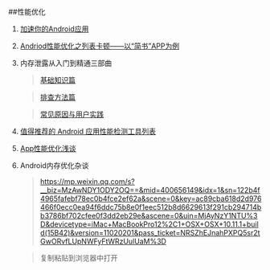 ##性能优化

1. [加速你的Android应用](http://www.devtf.cn/?p=1097)

2. [Andriod性能优化之列表卡顿——以“简书”APP为例](http://www.jcodecraeer.com/a/anzhuokaifa/androidkaifa/2015/1121/3709.html)

3. 内存泄露从入门到精通三部曲
	
	>[基础知识篇](http://bugly.qq.com/blog/?p=832)

	>[排查方法篇](http://bugly.qq.com/blog/?p=872#rd)

	>[常见原因与用户实践](http://bugly.qq.com/bbs/forum.php?mod=viewthread&tid=125#rd)

4. [值得推荐的 Android 应用性能检测工具列表](http://zhuanlan.zhihu.com/zmywly8866/20416881)

5. [App性能优化浅谈](http://blog.csdn.net/wwj_748/article/details/50322581#rd?sukey=fc78a68049a14bb2db00a1bb1e5ac9607fe367568a49e0c4712b067788e1b40e5041d751884934f530d10d5b3841e573)

6. Android内存优化杂谈

	>https://mp.weixin.qq.com/s?__biz=MzAwNDY1ODY2OQ==&mid=400656149&idx=1&sn=122b4f4965fafebf78ec0b4fce2ef62a&scene=0&key=ac89cba618d2d976466f0ecc0ea94f6ddc75b8e0f1eec512b8d6629613f291cb294714bb3786bf702cfee0f3dd2eb29e&ascene=0&uin=MjAyNzY1NTU%3D&devicetype=iMac+MacBookPro12%2C1+OSX+OSX+10.11.1+build(15B42)&version=11020201&pass_ticket=NRSZhEJnahPXPQ5sr2tGwORvfLUpNWFyFtWRzUulUaM%3D

	>复制粘贴到浏览器中打开